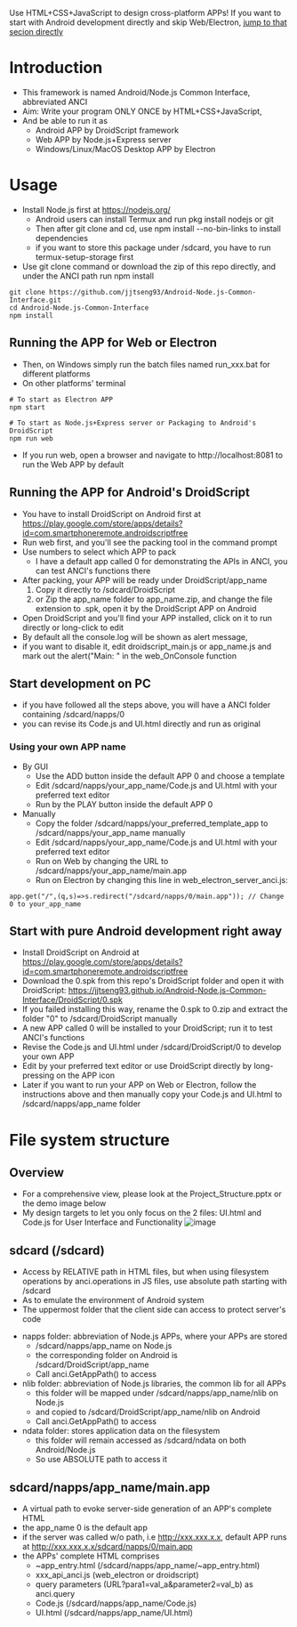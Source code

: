 Use HTML+CSS+JavaScript to design cross-platform APPs!
If you want to start with Android development directly and skip Web/Electron, [jump to that secion directly](#start-with-pure-android-development-right-away)
# Introduction
- This framework is named Android/Node.js Common Interface, abbreviated ANCI
- Aim: Write your program ONLY ONCE by HTML+CSS+JavaScript, 
- And be able to run it as
  + Android APP by DroidScript framework
  + Web APP by Node.js+Express server
  + Windows/Linux/MacOS Desktop APP by Electron
# Usage
- Install Node.js first at https://nodejs.org/
  * Android users can install Termux and run pkg install nodejs or git
  * Then after git clone and cd, use npm install --no-bin-links to install dependencies
  * if you want to store this package under /sdcard, you have to run termux-setup-storage first
- Use git clone command or download the zip of this repo directly, and under the ANCI path run npm install
```
git clone https://github.com/jjtseng93/Android-Node.js-Common-Interface.git
cd Android-Node.js-Common-Interface
npm install
```
## Running the APP for Web or Electron
- Then, on Windows simply run the batch files named run_xxx.bat for different platforms
- On other platforms' terminal
```
# To start as Electron APP
npm start

# To start as Node.js+Express server or Packaging to Android's DroidScript 
npm run web
```
- If you run web, open a browser and navigate to http://localhost:8081 to run the Web APP by default
## Running the APP for Android's DroidScript
- You have to install DroidScript on Android first at https://play.google.com/store/apps/details?id=com.smartphoneremote.androidscriptfree
- Run web first, and you'll see the packing tool in the command prompt
- Use numbers to select which APP to pack
  * I have a default app called 0 for demonstrating the APIs in ANCI, you can test ANCI's functions there
- After packing, your APP will be ready under DroidScript/app_name
  1. Copy it directly to /sdcard/DroidScript
  2. or Zip the app_name folder to app_name.zip, and change the file extension to .spk, open it by the DroidScript APP on Android
- Open DroidScript and you'll find your APP installed, click on it to run directly or long-click to edit
- By default all the console.log will be shown as alert message, 
- if you want to disable it, edit droidscript_main.js or app_name.js and mark out the alert("Main: " in the web_OnConsole function
## Start development on PC
- if you have followed all the steps above, you will have a ANCI folder containing /sdcard/napps/0
- you can revise its Code.js and UI.html directly and run as original
### Using your own APP name
- By GUI
  + Use the ADD button inside the default APP 0 and choose a template
  + Edit /sdcard/napps/your_app_name/Code.js and UI.html with your preferred text editor
  + Run by the PLAY button inside the default APP 0
- Manually
  + Copy the folder /sdcard/napps/your_preferred_template_app to /sdcard/napps/your_app_name manually
  + Edit /sdcard/napps/your_app_name/Code.js and UI.html with your preferred text editor
  + Run on Web by changing the URL to /sdcard/napps/your_app_name/main.app
  + Run on Electron by changing this line in web_electron_server_anci.js:
```
app.get("/",(q,s)=>s.redirect("/sdcard/napps/0/main.app")); // Change 0 to your_app_name
```
## Start with pure Android development right away
- Install DroidScript on Android at https://play.google.com/store/apps/details?id=com.smartphoneremote.androidscriptfree
- Download the 0.spk from this repo's DroidScript folder and open it with DroidScript: https://jjtseng93.github.io/Android-Node.js-Common-Interface/DroidScript/0.spk
- If you failed installing this way, rename the 0.spk to 0.zip and extract the folder "0" to /sdcard/DroidScript manually
- A new APP called 0 will be installed to your DroidScript; run it to test ANCI's functions
- Revise the Code.js and UI.html under /sdcard/DroidScript/0 to develop your own APP
- Edit by your preferred text editor or use DroidScript directly by long-pressing on the APP icon
- Later if you want to run your APP on Web or Electron, follow the instructions above and then manually copy your Code.js and UI.html to /sdcard/napps/app_name folder
# File system structure
## Overview
- For a comprehensive view, please look at the Project_Structure.pptx or the demo image below
- My design targets to let you only focus on the 2 files: UI.html and Code.js for User Interface and Functionality
![image](https://jjtseng93.github.io/Android-Node.js-Common-Interface/Project_Structure.jpg)
## sdcard (/sdcard)
- Access by RELATIVE path in HTML files, but when using filesystem operations by anci.operations in JS files, use absolute path starting with /sdcard
- As to emulate the environment of Android system
- The uppermost folder that the client side can access to protect server's code
+ napps folder: abbreviation of Node.js APPs, where your APPs are stored
  * /sdcard/napps/app_name on Node.js
  * the corresponding folder on Android is /sdcard/DroidScript/app_name
  * Call anci.GetAppPath() to access
+ nlib folder: abbreviation of Node.js libraries, the common lib for all APPs
  * this folder will be mapped under /sdcard/napps/app_name/nlib on Node.js
  * and copied to /sdcard/DroidScript/app_name/nlib on Android
  * Call anci.GetAppPath() to access
+ ndata folder: stores application data on the filesystem
  * this folder will remain accessed as /sdcard/ndata on both Android/Node.js
  * So use ABSOLUTE path to access it
## sdcard/napps/app_name/main.app
- A virtual path to evoke server-side generation of an APP's complete HTML
- the app_name 0 is the default app
- if the server was called w/o path, i.e http://xxx.xxx.x.x, default APP runs
  at http://xxx.xxx.x.x/sdcard/napps/0/main.app
- the APPs' complete HTML comprises
  + ~app_entry.html (/sdcard/napps/app_name/~app_entry.html)
  + xxx_api_anci.js (web_electron or droidscript)
  + query parameters (URL?para1=val_a&parameter2=val_b) as anci.query
  + Code.js (/sdcard/napps/app_name/Code.js)
  + UI.html (/sdcard/napps/app_name/UI.html)
